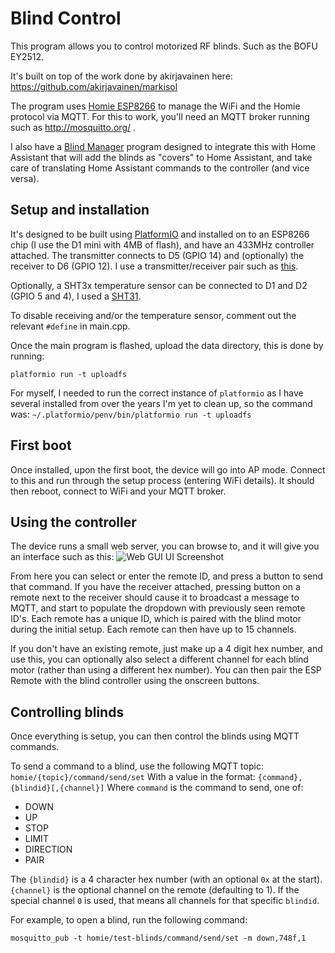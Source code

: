 # Blind Control

This program allows you to control motorized RF blinds. Such as the BOFU EY2512.

It's built on top of the work done by akirjavainen here: https://github.com/akirjavainen/markisol

The program uses [Homie ESP8266](https://github.com/homieiot/homie-esp8266) to manage the WiFi and the Homie protocol via MQTT. For this to work, you'll need an MQTT broker running such as http://mosquitto.org/ .

I also have a [Blind Manager](https://github.com/sillyfrog/blindsmanager) program designed to integrate this with Home Assistant that will add the blinds as "covers" to Home Assistant, and take care of translating Home Assistant commands to the controller (and vice versa).

## Setup and installation

It's designed to be built using [PlatformIO](https://platformio.org/) and installed on to an ESP8266 chip (I use the D1 mini with 4MB of flash), and have an 433MHz controller attached. The transmitter connects to D5 (GPIO 14) and (optionally) the receiver to D6 (GPIO 12). I use a transmitter/receiver pair such as [this](https://www.aliexpress.com/item/2024422377.html).

Optionally, a SHT3x temperature sensor can be connected to D1 and D2 (GPIO 5 and 4), I used a [SHT31](https://www.aliexpress.com/item/4000186501433.html).

To disable receiving and/or the temperature sensor, comment out the relevant `#define` in main.cpp.

Once the main program is flashed, upload the data directory, this is done by running:

```
platformio run -t uploadfs
```

For myself, I needed to run the correct instance of `platformio` as I have several installed from over the years I'm yet to clean up, so the command was: `~/.platformio/penv/bin/platformio run -t uploadfs`

## First boot

Once installed, upon the first boot, the device will go into AP mode. Connect to this and run through the setup process (entering WiFi details). It should then reboot, connect to WiFi and your MQTT broker.

## Using the controller

The device runs a small web server, you can browse to, and it will give you an interface such as this:
![Web GUI UI Screenshot](https://raw.githubusercontent.com/sillyfrog/homie_blind_control/master/images/blindcontrol.png)

From here you can select or enter the remote ID, and press a button to send that command. If you have the receiver attached, pressing button on a remote next to the receiver should cause it to broadcast a message to MQTT, and start to populate the dropdown with previously seen remote ID's. Each remote has a unique ID, which is paired with the blind motor during the initial setup. Each remote can then have up to 15 channels.

If you don't have an existing remote, just make up a 4 digit hex number, and use this, you can optionally also select a different channel for each blind motor (rather than using a different hex number). You can then pair the ESP Remote with the blind controller using the onscreen buttons.

## Controlling blinds

Once everything is setup, you can then control the blinds using MQTT commands.

To send a command to a blind, use the following MQTT topic:
`homie/{topic}/command/send/set`
With a value in the format:
`{command},{blindid}[,{channel}]`
Where `command` is the command to send, one of:

- DOWN
- UP
- STOP
- LIMIT
- DIRECTION
- PAIR

The `{blindid}` is a 4 character hex number (with an optional `0x` at the start). `{channel}` is the optional channel on the remote (defaulting to 1). If the special channel `0` is used, that means all channels for that specific `blindid`.

For example, to open a blind, run the following command:

```
mosquitto_pub -t homie/test-blinds/command/send/set -m down,748f,1
```

